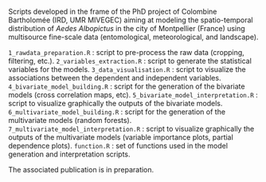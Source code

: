 Scripts developed in the frame of the PhD project of Colombine Bartholomée (IRD, UMR MIVEGEC) aiming at modeling the spatio-temporal distribution of *Aedes Albopictus* in the city of Montpellier (France) using multisource fine-scale data (entomological, meteorological, and landscape). 

`1_rawdata_preparation.R` : script to pre-process the raw data (cropping, filtering, etc.).
`2_variables_extraction.R` : script to generate the statistical variables for the models.
`3_data_visualisation.R` : script to visualize the associations between the dependent and independent variables.
`4_bivariate_model_building.R` : script for the generation of the bivariate models (cross correlation maps, etc).
`5_bivariate_model_interpretation.R` : script to visualize graphically the outputs of the bivariate models. 
`6_multivariate_model_building.R` : script for the generation of the multivariate models (random forests).
`7_multivariate_model_interpretation.R` : script to visualize graphically the outputs of the multivariate models (variable importance plots, partial dependence plots). 
`function.R` : set of functions used in the model generation and interpretation scripts.

The associated publication is in preparation.